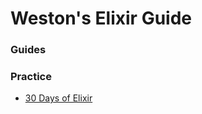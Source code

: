 # Weston's Elixir Guide
### Guides

### Practice
+ [30 Days of Elixir](https://github.com/seven1m/30-days-of-elixir)
